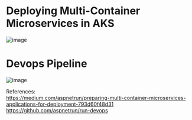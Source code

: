 # Deploying Multi-Container Microservices in AKS
![image](https://user-images.githubusercontent.com/13543372/236958430-a1e3116d-fca8-4742-8080-91e03709e77b.png)  
# Devops Pipeline  
![image](https://github.com/felipesalvadordev/run-devops/assets/13543372/9d3ecfca-d646-43be-9c37-c76dc7c07efe)  

References:  
https://medium.com/aspnetrun/preparing-multi-container-microservices-applications-for-deployment-793d60f48d31  
https://github.com/aspnetrun/run-devops

